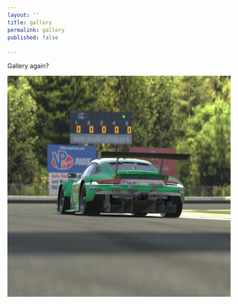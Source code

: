 ```yaml
---
layout: ''
title: gallery
permalink: gallery
published: false

---
```

Gallery again?

![](/uploads/3.jpg)